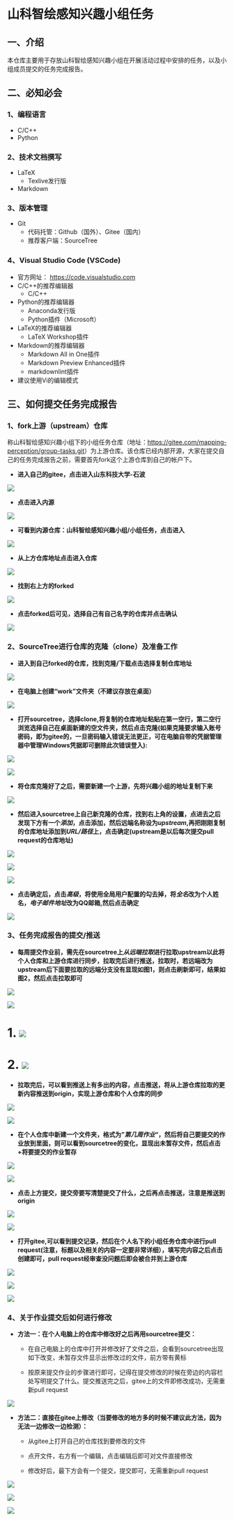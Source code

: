 # 山科智绘感知兴趣小组任务

## 一、介绍

本仓库主要用于存放山科智绘感知兴趣小组在开展活动过程中安排的任务，以及小组成员提交的任务完成报告。

## 二、必知必会

### 1、编程语言

- C/C++
- Python

### 2、技术文档撰写

- LaTeX
  - Texlive发行版
- Markdown

### 3、版本管理

- Git
  - 代码托管：Github（国外）、Gitee（国内）
  - 推荐客户端：SourceTree

### 4、Visual Studio Code (VSCode)

- 官方网址： <https://code.visualstudio.com>
- C/C++的推荐编辑器
  - C/C++
- Python的推荐编辑器
  - Anaconda发行版
  - Python插件（Microsoft）
- LaTeX的推荐编辑器
  - LaTeX Workshop插件
- Markdown的推荐编辑器
  - Markdown All in One插件
  - Markdown Preview Enhanced插件
  - markdownlint插件
- 建议使用Vi的编辑模式

## 三、如何提交任务完成报告

### 1、fork上游（upstream）仓库

称山科智绘感知兴趣小组下的小组任务仓库（地址：<https://gitee.com/mapping-perception/group-tasks.git>）为上游仓库。该仓库已经内部开源，大家在提交自己的任务完成报告之前，需要首先fork这个上游仓库到自己的帐户下。

- **进入自己的gitee，点击进入山东科技大学-石波**

![ ](https://images.gitee.com/uploads/images/2021/0119/125019_3f429eff_8147644.png "屏幕截图.png")

- **点击进入内源**

![ ](https://images.gitee.com/uploads/images/2021/0119/125135_55970218_8147644.png "屏幕截图.png")

- **可看到内源仓库：山科智绘感知兴趣小组/小组任务，点击进入**

![ ](https://images.gitee.com/uploads/images/2021/0119/125233_ac6cec5a_8147644.png "屏幕截图.png")

- **从上方仓库地址点击进入仓库**

![ ](https://images.gitee.com/uploads/images/2021/0119/125317_4132985c_8147644.png "屏幕截图.png")

- **找到右上方的forked**

![ ](https://images.gitee.com/uploads/images/2021/0119/125402_d50cef27_8147644.png "屏幕截图.png")

- **点击forked后可见，选择自己有自己名字的仓库并点击确认**

![ ](https://images.gitee.com/uploads/images/2021/0119/125433_2ec80ea8_8147644.png "屏幕截图.png")

### 2、SourceTree进行仓库的克隆（clone）及准备工作

- **进入到自己forked的仓库，找到克隆/下载点击选择复制仓库地址**

![ ](https://images.gitee.com/uploads/images/2021/0119/125810_740ee151_8147644.png "屏幕截图.png")

- **在电脑上创建“work”文件夹（不建议存放在桌面）**

![ ](https://images.gitee.com/uploads/images/2021/0119/132532_367513b7_8147644.png "屏幕截图.png")

- **打开sourcetree，选择clone,将复制的仓库地址粘贴在第一空行，第二空行浏览选择自己在桌面新建的空文件夹，然后点击克隆(如果克隆要求输入账号密码，即为gitee的，一旦密码输入错误无法更正，可在电脑自带的凭据管理器中管理Windows凭据即可删除此次错误登入):**

![ ](https://images.gitee.com/uploads/images/2021/0119/153256_d05a34d3_8147644.png "屏幕截图.png")

![ ](https://images.gitee.com/uploads/images/2021/0119/132700_087127e1_8147644.png "屏幕截图.png")

- **将仓库克隆好了之后，需要新建一个上游，先将兴趣小组的地址复制下来**

![ ](https://images.gitee.com/uploads/images/2021/0119/134138_92f0aeca_8147644.png "屏幕截图.png")

- **然后进入sourcetree上自己新克隆的仓库，找到右上角的设置，点进去之后发现下方有一个*添加*，点击添加，然后远端名称设为*upstream*,再把刚刚复制的仓库地址添加到*URL/路径*上，点击确定(upstream是以后每次提交pull request的仓库地址)**

![ ](https://images.gitee.com/uploads/images/2021/0119/190644_233e878c_8147644.png "屏幕截图.png")

![ ](https://images.gitee.com/uploads/images/2021/0119/190901_bcf1c7ba_8147644.png "屏幕截图.png")

![ ](https://images.gitee.com/uploads/images/2021/0119/134502_44ea437b_8147644.png "屏幕截图.png")

- **点击确定后，点击*高级*，将使用全局用户配置的勾去掉，将*全名*改为个人姓名，*电子邮件地址*改为QQ邮箱,然后点击确定**

![ ](https://images.gitee.com/uploads/images/2021/0119/135012_fcb23069_8147644.png "屏幕截图.png")

### 3、任务完成报告的提交/推送

- **每周提交作业前，需先在sourcetree上*从远端拉取*进行拉取upstream以此将个人仓库和上游仓库进行同步，拉取完后进行推送，拉取时，若远端改为upstream后下面要拉取的远端分支没有显现如图1，则点击刷新即可，结果如图2，然后点击拉取即可**

![ ](https://images.gitee.com/uploads/images/2021/0119/192427_23a84c28_8147644.png "屏幕截图.png")

![ ](https://images.gitee.com/uploads/images/2021/0119/192555_830e90ad_8147644.png "屏幕截图.png")

# 1. ![ ](https://images.gitee.com/uploads/images/2021/0119/192859_f595455e_8147644.png "屏幕截图.png")

# 2. ![ ](https://images.gitee.com/uploads/images/2021/0119/193128_862e14a4_8147644.png "屏幕截图.png")

- **拉取完后，可以看到推送上有多出的内容，点击推送，将从上游仓库拉取的更新内容推送到origin，实现上游仓库和个人仓库的同步**

![ ](https://images.gitee.com/uploads/images/2021/0119/193339_85626b0d_8147644.png "屏幕截图.png")

![ ](https://images.gitee.com/uploads/images/2021/0119/193739_bcf87fc0_8147644.png "屏幕截图.png")

- **在个人仓库中新建一个文件夹，格式为”*第几周作业*“，然后将自己要提交的作业放到里面，则可以看到sourcetree的变化，显现出未暂存文件，然后点击+将要提交的作业暂存**

![ ](https://images.gitee.com/uploads/images/2021/0119/140439_752d6f0b_8147644.png "屏幕截图.png")

![ ](https://images.gitee.com/uploads/images/2021/0119/140612_b3240c8d_8147644.png "屏幕截图.png")

- **点击上方提交，提交旁要写清楚提交了什么，之后再点击推送，注意是推送到origin**

![ ](https://images.gitee.com/uploads/images/2021/0119/141133_f424e1fc_8147644.png "屏幕截图.png")

![ ](https://images.gitee.com/uploads/images/2021/0119/141155_2353523b_8147644.png "屏幕截图.png")

- **打开gitee,可以看到提交记录，然后在个人名下的小组任务仓库中进行pull request(注意，标题以及相关的内容一定要非常详细），填写完内容之后点击创建即可，pull request经审查没问题后即会被合并到上游仓库**

![ ](https://images.gitee.com/uploads/images/2021/0119/141401_1b58dfbd_8147644.png "屏幕截图.png")

![ ](https://images.gitee.com/uploads/images/2021/0119/141334_ba82852f_8147644.png "屏幕截图.png")

![ ](https://images.gitee.com/uploads/images/2021/0119/141531_bd1ebc1f_8147644.png "屏幕截图.png")

### 4、关于作业提交后如何进行修改

- **方法一：在个人电脑上的仓库中修改好之后再用sourcetree提交：**

  - 在自己电脑上的仓库中打开并修改好了文件之后，会看到sourcetree出现如下改变，未暂存文件显示出修改过的文件，前方带有黄标

  - 按原来提交作业的步骤进行即可，记得在提交修改的时候在旁边的内容栏处写明提交了什么。提交推送完之后，gitee上的文件即修改成功，无需重新pull request

![ ](https://images.gitee.com/uploads/images/2021/0119/182811_cf4f9a88_8147644.png "屏幕截图.png")
  
- **方法二：直接在gitee上修改（当要修改的地方多的时候不建议此方法，因为无法一边修改一边检测）：**

  - 从gitee上打开自己的仓库找到要修改的文件

  - 点开文件，右方有一个编辑，点击编辑后即可对文件直接修改

  - 修改好后，最下方会有一个提交，提交即可，无需重新pull request

![ ](https://images.gitee.com/uploads/images/2021/0119/183401_79782ad3_8147644.png "屏幕截图.png")

![ ](https://images.gitee.com/uploads/images/2021/0119/183614_aa0f267c_8147644.png "屏幕截图.png")

![ ](https://images.gitee.com/uploads/images/2021/0119/183716_185b9f18_8147644.png "屏幕截图.png")